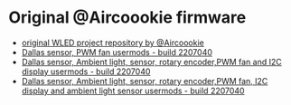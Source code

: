 # Original @Aircoookie firmware

- [original WLED project repository by @Aircoookie](https://github.com/Aircoookie/WLED)
- [Dallas sensor, PWM fan usermods - build 2207040](https://github.com/srg74/WLED-ESP32-universal-controller/blob/main/Firmware/%40Aircoookie/bins/WLED_0.13.2-a0_esp32_WLED_dev_board_01.bin)
- [Dallas sensor, Ambient light, sensor, rotary encoder,PWM fan and I2C display usermods - build 2207040](https://github.com/srg74/WLED-ESP32-universal-controller/blob/main/Firmware/%40Aircoookie/bins/WLED_0.13.2-a0_esp32_WLED_dev_board_02.bin)
- [Dallas sensor, Ambient light, sensor, rotary encoder,PWM fan, I2C display and ambient light sensor usermods - build 2207040](https://github.com/srg74/WLED-ESP32-universal-controller/blob/main/Firmware/%40Aircoookie/bins/WLED_0.13.2-a0_esp32_WLED_dev_board_03.bin)
